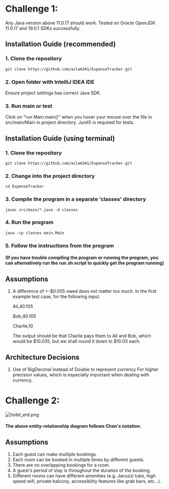 # Challenge 1:

Any Java version above 11.0.17 should work. Tested on Oracle OpenJDK 11.0.17 and 19.0.1 SDKs successfully.

## Installation Guide (recommended)

### 1. Clone the repository
```git clone https://github.com/aslam341/ExpenseTracker.git```

### 2. Open folder with IntelliJ IDEA IDE
Ensure project settings has correct Java SDK.

### 3. Run main or test
Click on "run Main.main()" when you hover your mouse over the file in src/main/Main in project directory.
Junit5 is required for tests.

## Installation Guide (using terminal)

### 1. Clone the repository
```git clone https://github.com/aslam341/ExpenseTracker.git```

### 2. Change into the project directory
```cd ExpenseTracker```

### 3. Compile the program in a separate 'classes' directory
```javac src/main/*.java -d classes```

### 4. Run the program
```java -cp classes main.Main```

### 5. Follow the instructions from the program

#### (If you have trouble compiling the program or running the program, you can alternatively run the run.sh script to quickly get the program running)


## Assumptions
1. A difference of +-$0.005 owed does not matter too much. In the first example test case, for the following input:

    Ali,40.105 

    Bob,40.105 

    Charlie,10

    The output should be that Charlie pays them to Ali and Bob, which would be $10.035, but we shall round it down to $10.03 each.


## Architecture Decisions

1. Use of BigDecimal instead of Double to represent currency
For higher precision values, which is especially important when dealing with currency.


# Challenge 2:

![hotel_erd.png](hotel_erd.png)

#### The above entity-relationship diagram follows Chen's notation.

## Assumptions
1. Each guest can make multiple bookings.
2. Each room can be booked in multiple times by different guests.
3. There are no overlapping bookings for a room.
4. A guest's period of stay is throughout the duration of the booking.
5. Different rooms can have different amenities (e.g. Jacuzzi tubs, high speed wifi, private balcony, accessibility features like grab bars, etc...).